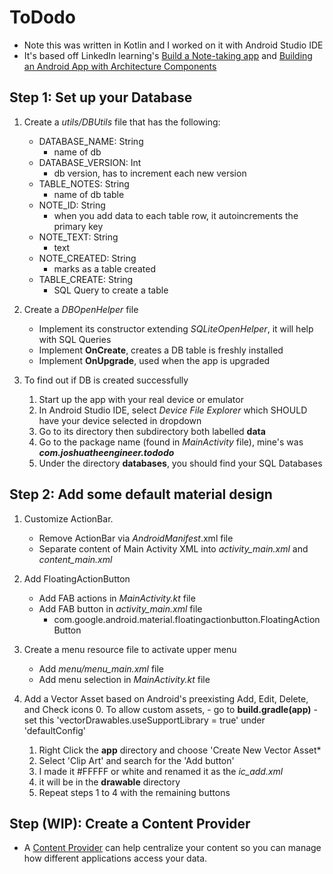 # ToDodo

- Note this was written in Kotlin and I worked on it with Android Studio IDE
- It's based off LinkedIn learning's [Build a Note-taking app](https://www.linkedin.com/learning/building-a-note-taking-app-for-android/) and [Building an Android App with Architecture Components](https://www.linkedin.com/learning/building-an-android-app-with-architecture-components/)

## Step 1: Set up your Database

1. Create a *utils/DBUtils* file that has the following:
    - DATABASE_NAME: String
        - name of db
    - DATABASE_VERSION: Int
        - db version, has to increment each new version
    - TABLE_NOTES: String
        - name of db table
    - NOTE_ID: String
        - when you add data to each table row, it autoincrements the primary key
    - NOTE_TEXT: String
        - text
    - NOTE_CREATED: String
        - marks as a table created
    - TABLE_CREATE: String
        - SQL Query to create a table

2. Create a *DBOpenHelper* file

    - Implement its constructor extending *SQLiteOpenHelper*, it will help with SQL Queries
    - Implement **OnCreate**, creates a DB table is freshly installed
    - Implement **OnUpgrade**, used when the app is upgraded

3. To find out if DB is created successfully
    1. Start up the app with your real device or emulator
    2. In Android Studio IDE, select *Device File Explorer* which SHOULD have your device selected in dropdown
    3. Go to its directory then subdirectory both labelled **data**
    4. Go to the package name (found in *MainActivity* file), mine's was ***com.joshuatheengineer.tododo***
    5. Under the directory **databases**, you should find your SQL Databases

## Step 2: Add some default material design

1. Customize ActionBar.
    - Remove ActionBar via *AndroidManifest*.xml file
    - Separate content of Main Activity XML into *activity_main.xml* and *content_main.xml*

2. Add FloatingActionButton
    - Add FAB actions in *MainActivity.kt* file
    - Add FAB button in *activity_main.xml* file
        - com.google.android.material.floatingactionbutton.FloatingActionButton

3. Create a menu resource file to activate upper menu
    - Add *menu/menu_main.xml* file
    - Add menu selection in *MainActivity.kt* file

4. Add a Vector Asset based on Android's preexisting Add, Edit, Delete, and Check icons
    0. To allow custom assets,
        - go to **build.gradle(app)**
        - set this 'vectorDrawables.useSupportLibrary = true' under 'defaultConfig'
    1. Right Click the **app** directory and choose 'Create New Vector Asset*
    2. Select 'Clip Art' and search for the 'Add button'
    3. I made it #FFFFF or white and renamed it as the *ic_add.xml*
    4. it will be in the **drawable** directory
    5. Repeat steps 1 to 4 with the remaining buttons

## Step (WIP): Create a Content Provider

- A [Content Provider](https://stuff.mit.edu/afs/sipb/project/android/docs/guide/topics/providers/content-provider-creating.html) can help centralize your content so you can manage how different applications access your data.



